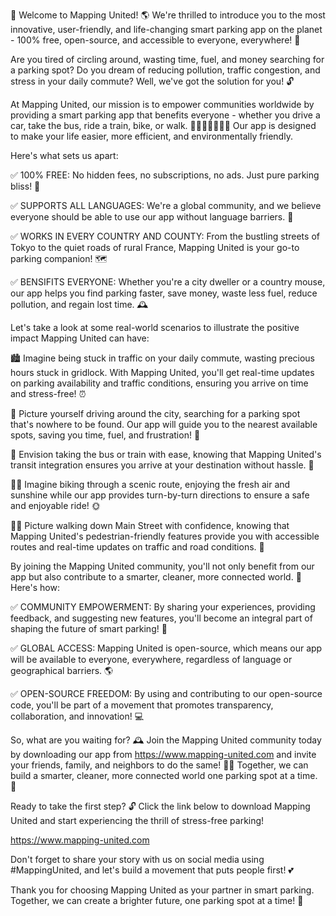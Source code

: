 🎉 Welcome to Mapping United! 🌎 We're thrilled to introduce you to the most innovative, user-friendly, and life-changing smart parking app on the planet - 100% free, open-source, and accessible to everyone, everywhere! 🌟

Are you tired of circling around, wasting time, fuel, and money searching for a parking spot? Do you dream of reducing pollution, traffic congestion, and stress in your daily commute? Well, we've got the solution for you! 🔓

At Mapping United, our mission is to empower communities worldwide by providing a smart parking app that benefits everyone - whether you drive a car, take the bus, ride a train, bike, or walk. 🚗🚌🚂🚴‍♀️🏃‍♂️ Our app is designed to make your life easier, more efficient, and environmentally friendly.

Here's what sets us apart:

✅ 100% FREE: No hidden fees, no subscriptions, no ads. Just pure parking bliss! 🤑

✅ SUPPORTS ALL LANGUAGES: We're a global community, and we believe everyone should be able to use our app without language barriers. 💬

✅ WORKS IN EVERY COUNTRY AND COUNTY: From the bustling streets of Tokyo to the quiet roads of rural France, Mapping United is your go-to parking companion! 🗺️

✅ BENSIFITS EVERYONE: Whether you're a city dweller or a country mouse, our app helps you find parking faster, save money, waste less fuel, reduce pollution, and regain lost time. 🕰️

Let's take a look at some real-world scenarios to illustrate the positive impact Mapping United can have:

🏙️ Imagine being stuck in traffic on your daily commute, wasting precious hours stuck in gridlock. With Mapping United, you'll get real-time updates on parking availability and traffic conditions, ensuring you arrive on time and stress-free! ⏰

🚗 Picture yourself driving around the city, searching for a parking spot that's nowhere to be found. Our app will guide you to the nearest available spots, saving you time, fuel, and frustration! 📍

🚌 Envision taking the bus or train with ease, knowing that Mapping United's transit integration ensures you arrive at your destination without hassle. 🚂

🚴‍♀️ Imagine biking through a scenic route, enjoying the fresh air and sunshine while our app provides turn-by-turn directions to ensure a safe and enjoyable ride! 🌞

🏃‍♂️ Picture walking down Main Street with confidence, knowing that Mapping United's pedestrian-friendly features provide you with accessible routes and real-time updates on traffic and road conditions. 👣

By joining the Mapping United community, you'll not only benefit from our app but also contribute to a smarter, cleaner, more connected world. 🌟 Here's how:

✅ COMMUNITY EMPOWERMENT: By sharing your experiences, providing feedback, and suggesting new features, you'll become an integral part of shaping the future of smart parking! 💬

✅ GLOBAL ACCESS: Mapping United is open-source, which means our app will be available to everyone, everywhere, regardless of language or geographical barriers. 🌎

✅ OPEN-SOURCE FREEDOM: By using and contributing to our open-source code, you'll be part of a movement that promotes transparency, collaboration, and innovation! 💻

So, what are you waiting for? 🕰️ Join the Mapping United community today by downloading our app from https://www.mapping-united.com and invite your friends, family, and neighbors to do the same! 👫🌟 Together, we can build a smarter, cleaner, more connected world one parking spot at a time. 🌈

Ready to take the first step? 🔓 Click the link below to download Mapping United and start experiencing the thrill of stress-free parking!

https://www.mapping-united.com

Don't forget to share your story with us on social media using #MappingUnited, and let's build a movement that puts people first! 💕

Thank you for choosing Mapping United as your partner in smart parking. Together, we can create a brighter future, one parking spot at a time! 🌟